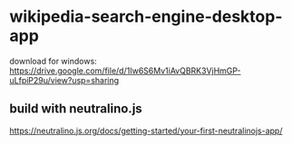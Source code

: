 # wikipedia-search-engine-desktop-app
download for windows: https://drive.google.com/file/d/1Iw6S6Mv1iAvQBRK3VjHmGP-uLfpiP29u/view?usp=sharing
## build with neutralino.js
https://neutralino.js.org/docs/getting-started/your-first-neutralinojs-app/